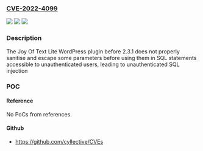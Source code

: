 ### [CVE-2022-4099](https://cve.mitre.org/cgi-bin/cvename.cgi?name=CVE-2022-4099)
![](https://img.shields.io/static/v1?label=Product&message=Joy%20Of%20Text%20Lite&color=blue)
![](https://img.shields.io/static/v1?label=Version&message=%3D%200%20&color=brighgreen)
![](https://img.shields.io/static/v1?label=Vulnerability&message=CWE-89%20SQL%20Injection&color=brighgreen)

### Description

The Joy Of Text Lite WordPress plugin before 2.3.1 does not properly sanitise and escape some parameters before using them in SQL statements accessible to unauthenticated users, leading to unauthenticated SQL injection

### POC

#### Reference
No PoCs from references.

#### Github
- https://github.com/cyllective/CVEs

